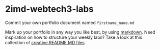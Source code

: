 # 2imd-webtech3-labs

Commit your own portfolio document named `firstname_name.md`

Mark up your portfolio in any way you like best, by using [markdown](https://www.markdownguide.org/cheat-sheet/).
Need inspiration on how to structure your weekly labs? Take a look at this collection of [creative README.MD files](https://github.com/kautukkundan/Awesome-Profile-README-templates)
